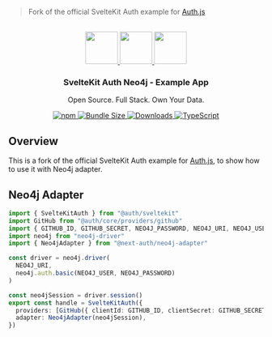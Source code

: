 > Fork of the official SvelteKit Auth example for [Auth.js](https://sveltekit.authjs.dev)

<p align="center">
   <br/>
   <a href="https://authjs.dev" target="_blank">
   <img height="64" src="https://authjs.dev/img/logo/logo-sm.png" />
   </a>
   <a href="https://kit.svelte.dev" target="_blank">
   <img height="64" src="https://upload.wikimedia.org/wikipedia/commons/1/1b/Svelte_Logo.svg" />
   </a>
    <a href="https://neo4j.com">
    <img height="64px" src="https://dist.neo4j.com/wp-content/uploads/20210423110631/neo4j-new-logo-2021.jpg.png">
    </a>
   <h3 align="center"><b>SvelteKit Auth Neo4j</b> - Example App</h3>
   <p align="center">
   Open Source. Full Stack. Own Your Data.
   </p>
   <p align="center" style="align: center;">
      <a href="https://npm.im/@auth/sveltekit">
        <img alt="npm" src="https://img.shields.io/npm/v/@auth/sveltekit?color=green&label=@auth/sveltekit&style=flat-square">
      </a>
      <a href="https://bundlephobia.com/result?p=@auth/sveltekit">
        <img src="https://img.shields.io/bundlephobia/minzip/@auth/sveltekit?label=size&style=flat-square" alt="Bundle Size"/>
      </a>
      <a href="https://www.npmtrends.com/@auth/sveltekit">
        <img src="https://img.shields.io/npm/dm/@auth/sveltekit?label=downloads&style=flat-square" alt="Downloads" />
      </a>
      <a href="https://npm.im/@auth/sveltekit">
        <img src="https://img.shields.io/badge/TypeScript-blue?style=flat-square" alt="TypeScript" />
      </a>
   </p>
</p>

## Overview

This is a fork of the official SvelteKit Auth example for [Auth.js](https://sveltekit.authjs.dev), to show how to use it
with Neo4j adapter.

## Neo4j Adapter

```typescript
import { SvelteKitAuth } from "@auth/sveltekit"
import GitHub from "@auth/core/providers/github"
import { GITHUB_ID, GITHUB_SECRET, NEO4J_PASSWORD, NEO4J_URI, NEO4J_USER } from "$env/static/private"
import neo4j from "neo4j-driver"
import { Neo4jAdapter } from "@next-auth/neo4j-adapter"

const driver = neo4j.driver(
  NEO4J_URI,
  neo4j.auth.basic(NEO4J_USER, NEO4J_PASSWORD)
)

const neo4jSession = driver.session()
export const handle = SvelteKitAuth({
  providers: [GitHub({ clientId: GITHUB_ID, clientSecret: GITHUB_SECRET })],
  adapter: Neo4jAdapter(neo4jSession),
})
```